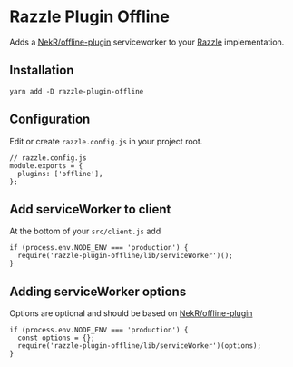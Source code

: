 # Razzle Plugin Offline

Adds a [NekR/offline-plugin](https://github.com/NekR/offline-plugin) serviceworker to your [Razzle](https://github.com/jaredpalmer/razzle) implementation.

## Installation

`yarn add -D razzle-plugin-offline`

## Configuration

Edit or create `razzle.config.js` in your project root.

```
// razzle.config.js
module.exports = {
  plugins: ['offline'],
};
```

## Add serviceWorker to client

At the bottom of your `src/client.js` add

```
if (process.env.NODE_ENV === 'production') {
  require('razzle-plugin-offline/lib/serviceWorker')();
}

```

## Adding serviceWorker options

Options are optional and should be based on [NekR/offline-plugin](https://github.com/NekR/offline-plugin/blob/master/docs/options.md)

```
if (process.env.NODE_ENV === 'production') {
  const options = {};
  require('razzle-plugin-offline/lib/serviceWorker')(options);
}
```
